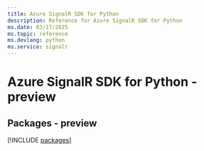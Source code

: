 ```yaml
---
title: Azure SignalR SDK for Python
description: Reference for Azure SignalR SDK for Python
ms.date: 03/17/2025
ms.topic: reference
ms.devlang: python
ms.service: signalr
---
```

# Azure SignalR SDK for Python - preview
## Packages - preview
[!INCLUDE [packages](signalr-index.md)]